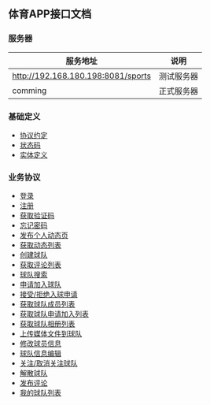 ## 体育APP接口文档

### 服务器

|服务地址|说明|
|----|----|
|http://192.168.180.198:8081/sports|测试服务器|
|comming|正式服务器||

### 基础定义

* [协议约定](protocol)
* [状态码](code)
* [实体定义](entity)

### 业务协议

* [登录](login)
* [注册](register)
* [获取验证码](getCode)
* [忘记密码](forgetPwd)
* [发布个人动态页](releaseUserDynamic)
* [获取动态列表](getDynamicInfo)
* [创建球队](createTeam)
* [获取评论列表](getCommentList)
* [球队搜索](searchTeamList)
* [申请加入球队](applyJoinTeam)
* [接受/拒绝入球申请](handleJoinTeam)
* [获取球队成员列表](getTeamMemberList)
* [获取球队申请加入列表](getApplyJoinList)
* [获取球队相册列表](getTeamMediaList)
* [上传媒体文件到球队](uploadTeamMedia)
* [修改球员信息](modTeamMember)
* [球队信息编辑](modTeam)
* [关注/取消关注球队](noticeTeam)
* [解散球队](disbandTeam)
* [发布评论](releaseComment)
* [我的球队列表](teamList)



